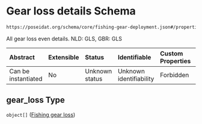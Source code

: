 # Gear loss details Schema

```txt
https://poseidat.org/schema/core/fishing-gear-deployment.json#/properties/gear_loss
```

All gear loss even details. NLD: GLS, GBR: GLS

| Abstract            | Extensible | Status         | Identifiable            | Custom Properties | Additional Properties | Access Restrictions | Defined In                                                                                        |
| :------------------ | :--------- | :------------- | :---------------------- | :---------------- | :-------------------- | :------------------ | :------------------------------------------------------------------------------------------------ |
| Can be instantiated | No         | Unknown status | Unknown identifiability | Forbidden         | Allowed               | none                | [fishing-gear-deployment.json*](schemas/core/fishing-gear-deployment.json "open original schema") |

## gear_loss Type

`object[]` ([Fishing gear loss](fishing-gear-deployment-properties-gear-loss-details-fishing-gear-loss.md))
